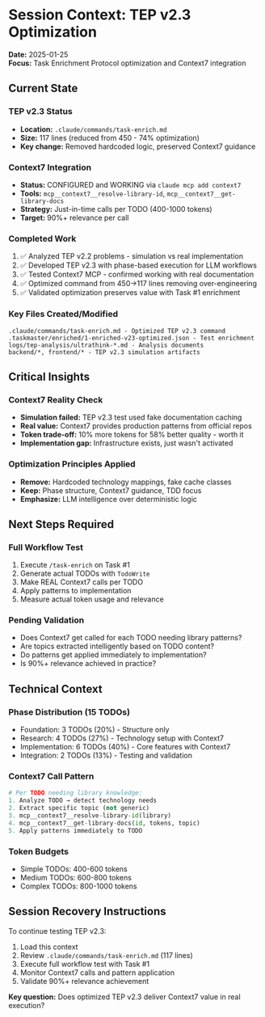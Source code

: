# Session Context: TEP v2.3 Optimization
**Date:** 2025-01-25  
**Focus:** Task Enrichment Protocol optimization and Context7 integration

## Current State

### TEP v2.3 Status
- **Location:** `.claude/commands/task-enrich.md`
- **Size:** 117 lines (reduced from 450 - 74% optimization)
- **Key change:** Removed hardcoded logic, preserved Context7 guidance

### Context7 Integration
- **Status:** CONFIGURED and WORKING via `claude mcp add context7`
- **Tools:** `mcp__context7__resolve-library-id`, `mcp__context7__get-library-docs`
- **Strategy:** Just-in-time calls per TODO (400-1000 tokens)
- **Target:** 90%+ relevance per call

### Completed Work
1. ✅ Analyzed TEP v2.2 problems - simulation vs real implementation
2. ✅ Developed TEP v2.3 with phase-based execution for LLM workflows
3. ✅ Tested Context7 MCP - confirmed working with real documentation
4. ✅ Optimized command from 450→117 lines removing over-engineering
5. ✅ Validated optimization preserves value with Task #1 enrichment

### Key Files Created/Modified
```
.claude/commands/task-enrich.md - Optimized TEP v2.3 command
.taskmaster/enriched/1-enriched-v23-optimized.json - Test enrichment
logs/tep-analysis/ultrathink-*.md - Analysis documents
backend/*, frontend/* - TEP v2.3 simulation artifacts
```

## Critical Insights

### Context7 Reality Check
- **Simulation failed:** TEP v2.3 test used fake documentation caching
- **Real value:** Context7 provides production patterns from official repos
- **Token trade-off:** 10% more tokens for 58% better quality - worth it
- **Implementation gap:** Infrastructure exists, just wasn't activated

### Optimization Principles Applied
- **Remove:** Hardcoded technology mappings, fake cache classes
- **Keep:** Phase structure, Context7 guidance, TDD focus
- **Emphasize:** LLM intelligence over deterministic logic

## Next Steps Required

### Full Workflow Test
1. Execute `/task-enrich` on Task #1
2. Generate actual TODOs with `TodoWrite`
3. Make REAL Context7 calls per TODO
4. Apply patterns to implementation
5. Measure actual token usage and relevance

### Pending Validation
- Does Context7 get called for each TODO needing library patterns?
- Are topics extracted intelligently based on TODO content?
- Do patterns get applied immediately to implementation?
- Is 90%+ relevance achieved in practice?

## Technical Context

### Phase Distribution (15 TODOs)
- Foundation: 3 TODOs (20%) - Structure only
- Research: 4 TODOs (27%) - Technology setup with Context7
- Implementation: 6 TODOs (40%) - Core features with Context7
- Integration: 2 TODOs (13%) - Testing and validation

### Context7 Call Pattern
```python
# Per TODO needing library knowledge:
1. Analyze TODO → detect technology needs
2. Extract specific topic (not generic)
3. mcp__context7__resolve-library-id(library)
4. mcp__context7__get-library-docs(id, tokens, topic)
5. Apply patterns immediately to TODO
```

### Token Budgets
- Simple TODOs: 400-600 tokens
- Medium TODOs: 600-800 tokens
- Complex TODOs: 800-1000 tokens

## Session Recovery Instructions

To continue testing TEP v2.3:
1. Load this context
2. Review `.claude/commands/task-enrich.md` (117 lines)
3. Execute full workflow test with Task #1
4. Monitor Context7 calls and pattern application
5. Validate 90%+ relevance achievement

**Key question:** Does optimized TEP v2.3 deliver Context7 value in real execution?